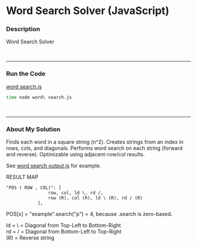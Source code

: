 # Word Search Solver (JavaScript)


### Description

Word Search Solver

<br />

---
### Run the Code

[word search.js](https://github.com/wrightben/codeeval/blob/master/code/word%20search.js)

```sh
time node word\ search.js
```

<br />

---
### About My Solution

Finds each word in a square string (n^2). Creates strings from an index in rows, cols, and diagonals. Performs word search on each string (forward and reverse). Optimizable using adjacent-row/col results.

See [word search output.js](https://github.com/wrightben/codeeval/blob/master/code/output/word%20search%20output.js) for example. 


RESULT MAP

```
"POS ( ROW , COL)":	[
				row, col, ld \, rd /, 
				row (R), col (R), ld \ (R), rd / (R)
			],
```

POS[x] = "example".search("p") = 4, because .search is zero-based.

ld = \ = Diagonal from Top-Left to Bottom-Right <br />
rd = / = Diagonal from Bottom-Left to Top-Right <br />
(R) = Reverse string